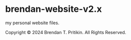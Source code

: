 # brendan-website-v2.x
my personal website files.

Copyright &#169; 2024 Brendan T. Pritikin. All Rights Reserved.
